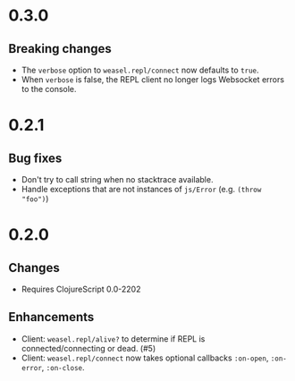 # 0.3.0

## Breaking changes

* The `verbose` option to `weasel.repl/connect` now defaults to `true`.
* When `verbose` is false, the REPL client no longer logs Websocket
  errors to the console.

# 0.2.1

## Bug fixes

* Don't try to call string when no stacktrace available.
* Handle exceptions that are not instances of `js/Error` (e.g. `(throw
  "foo")`)

# 0.2.0

## Changes

* Requires ClojureScript 0.0-2202

## Enhancements

* Client: `weasel.repl/alive?` to determine if REPL is
  connected/connecting or dead. (#5)
* Client: `weasel.repl/connect` now takes optional callbacks
  `:on-open`, `:on-error`, `:on-close`.
